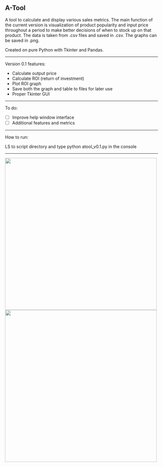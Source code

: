 ## **A-Tool**

A tool to calculate and display various sales metrics. 
The main function of the current version is visualization of product popularity and input price throughout a period to make better decisions of when to stock up on that product. The data is taken from .csv files and saved in .csv. The graphs can be saved in .png.

Created on pure Python with Tkinter and Pandas.

______________

Version 0.1 features:

 - Calculate output price
 - Calculate ROI (return of investment)
 - Plot ROI graph
 - Save both the graph and table to files for later use
 - Proper Tkinter GUI

______________

To do:

 - [ ] Improve help window interface
 - [ ] Additional features and metrics

______________

How to run:

LS to script directory and type python atool_v0.1.py in the console

______________

<img src="https://drive.google.com/uc?export=view&id=15sytiB1LtuM9ix5AwEGY8GuzLoJQB0Ob" width=500>
<img src="https://drive.google.com/uc?export=view&id=1Gb5tZILrnFb3NZLuxpVxGVrnhsQeVbCp" width=500>
